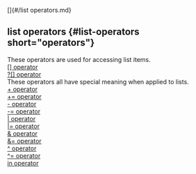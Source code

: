 []{#/list operators.md}    
## list operators {#list-operators short="operators"}    
These operators are used for accessing list items.    
[\[\] operator](/operator/%5B%5D)    
[?\[\] operator](/operator/%3F%5B%5D)    
These operators all have special meaning when applied to lists.    
[+ operator](/operator/+)    
[+= operator](/operator/+=)    
[- operator](/operator/-)    
[-= operator](/operator/-=)    
[\| operator](/operator/%7C)    
[\|= operator](/operator/%7C=)    
[& operator](/operator/&)    
[&= operator](/operator/&=)    
[\^ operator](/operator/%5E)    
[\^= operator](/operator/%5E=)    
[in operator](/operator/in)  